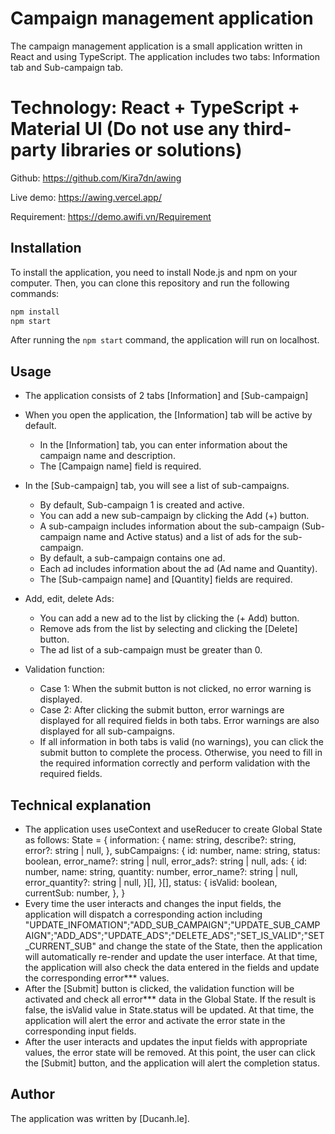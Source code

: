 # Campaign management application

The campaign management application is a small application written in React and using TypeScript. The application includes two tabs: Information tab and Sub-campaign tab.

# Technology: React + TypeScript + Material UI (Do not use any third-party libraries or solutions)

Github: https://github.com/Kira7dn/awing

Live demo: https://awing.vercel.app/

Requirement: https://demo.awifi.vn/Requirement

## Installation

To install the application, you need to install Node.js and npm on your computer. Then, you can clone this repository and run the following commands:

```bash
npm install
npm start
```

After running the `npm start` command, the application will run on localhost.

## Usage

- The application consists of 2 tabs [Information] and [Sub-campaign]
- When you open the application, the [Information] tab will be active by default.

  - In the [Information] tab, you can enter information about the campaign name and description.
  - The [Campaign name] field is required.

- In the [Sub-campaign] tab, you will see a list of sub-campaigns.

  - By default, Sub-campaign 1 is created and active.
  - You can add a new sub-campaign by clicking the Add (+) button.
  - A sub-campaign includes information about the sub-campaign (Sub-campaign name and Active status) and a list of ads for the sub-campaign.
  - By default, a sub-campaign contains one ad.
  - Each ad includes information about the ad (Ad name and Quantity).
  - The [Sub-campaign name] and [Quantity] fields are required.

- Add, edit, delete Ads:

  - You can add a new ad to the list by clicking the (+ Add) button.
  - Remove ads from the list by selecting and clicking the [Delete] button.
  - The ad list of a sub-campaign must be greater than 0.

- Validation function:
  - Case 1: When the submit button is not clicked, no error warning is displayed.
  - Case 2: After clicking the submit button, error warnings are displayed for all required fields in both tabs. Error warnings are also displayed for all sub-campaigns.
  - If all information in both tabs is valid (no warnings), you can click the submit button to complete the process. Otherwise, you need to fill in the required information correctly and perform validation with the required fields.

## Technical explanation
   - The application uses useContext and useReducer to create Global State as follows:
      State = {
         information: {
            name: string,
            describe?: string,
            error?: string | null,
         },
         subCampaigns: {
            id: number,
            name: string,
            status: boolean,
            error_name?: string | null,
            error_ads?: string | null,
            ads: {
               id: number,
               name: string,
               quantity: number,
               error_name?: string | null,
               error_quantity?: string | null,
            }[],
         }[],
         status: {
            isValid: boolean,
            currentSub: number,
         },
      }
   - Every time the user interacts and changes the input fields, the application will dispatch a corresponding action including "UPDATE_INFOMATION";"ADD_SUB_CAMPAIGN";"UPDATE_SUB_CAMPAIGN";"ADD_ADS";"UPDATE_ADS";"DELETE_ADS";"SET_IS_VALID";"SET_CURRENT_SUB" and change the state of the State, then the application will automatically re-render and update the user interface. At that time, the application will also check the data entered in the fields and update the corresponding error*** values.
   - After the [Submit] button is clicked, the validation function will be activated and check all error*** data in the Global State. If the result is false, the isValid value in State.status will be updated. At that time, the application will alert the error and activate the error state in the corresponding input fields.
   - After the user interacts and updates the input fields with appropriate values, the error state will be removed. At this point, the user can click the [Submit] button, and the application will alert the completion status.

## Author

The application was written by [Ducanh.le].

```